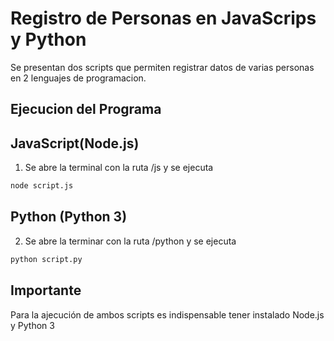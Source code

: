# Registro de Personas en JavaScrips y Python

Se presentan dos scripts que permiten registrar datos de varias personas en 2 lenguajes de programacion.

## Ejecucion del Programa

## JavaScript(Node.js)

1. Se abre la terminal con la ruta /js y se ejecuta 
```bash
node script.js
```
## Python (Python 3)

2. Se abre la terminar con la ruta /python y se ejecuta
```bash
python script.py
```
## Importante

Para la ajecución de ambos scripts es indispensable tener instalado Node.js y Python 3

 
 
